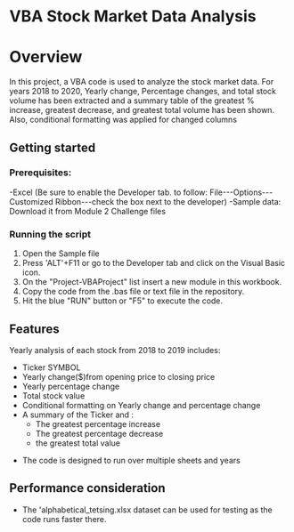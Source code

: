 # VBA Stock Market Data Analysis
# Overview
In this project, a VBA code is used to analyze the stock market data. For years 2018 to 2020, Yearly change, Percentage changes, and total stock volume has been extracted and a summary table of the greatest % increase, greatest decrease, and greatest total volume has been shown. Also, conditional formatting was applied for changed columns
## Getting started
### Prerequisites:
-Excel (Be sure to enable the Developer tab. to follow: File---Options---Customized Ribbon---check the box next to the developer)
-Sample data: Download it from Module 2 Challenge files
### Running the script
1. Open the Sample file
2. Press 'ALT'+F11 or go to the Developer tab and click on the Visual Basic icon.
3. On the "Project-VBAProject" list insert a new module in this workbook.
4. Copy the code from the .bas file or text file in the repository.
5. Hit the blue "RUN" button or "F5" to execute the code.
   
## Features
Yearly analysis of each stock from 2018 to 2019 includes:
  - Ticker SYMBOL
  - Yearly change($)from opening price to closing price
  - Yearly percentage change
  - Total stock value
  - Conditional formatting on Yearly change and percentage change
  - A summary of the Ticker and :
      -  The greatest percentage increase
      -  The greatest percentage decrease
      -  the greatest total value
  * The code is designed to run over multiple sheets and years

## Performance consideration
  - The 'alphabetical_tetsing.xlsx dataset can be used for testing as the code runs faster there.
